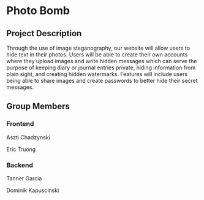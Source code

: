 # Photo Bomb

## Project Description
Through the use of image steganography, our website will allow users to hide text in their photos. Users will be able to create their own accounts where they upload images and write hidden messages which can serve the purpose of keeping diary or journal entries private, hiding information from plain sight, and creating hidden watermarks. Features will include users being able to share images and create passwords to better hide their secret messages.

## Group Members

### Frontend
Aszti Chadzynski

Eric Truong
### Backend
Tanner Garcia

Dominik Kapuscinski
